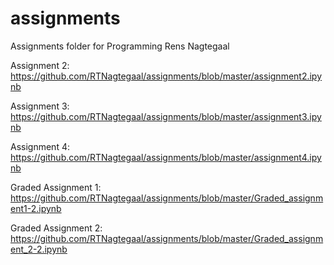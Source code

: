 # assignments
Assignments folder for Programming Rens Nagtegaal

Assignment 2: https://github.com/RTNagtegaal/assignments/blob/master/assignment2.ipynb

Assignment 3: https://github.com/RTNagtegaal/assignments/blob/master/assignment3.ipynb

Assignment 4: https://github.com/RTNagtegaal/assignments/blob/master/assignment4.ipynb

Graded Assignment 1: https://github.com/RTNagtegaal/assignments/blob/master/Graded_assignment1-2.ipynb

Graded Assignment 2: https://github.com/RTNagtegaal/assignments/blob/master/Graded_assignment_2-2.ipynb
